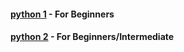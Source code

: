 #### [python 1](./python%201) - For Beginners 
#### [python 2](./python%202) - For Beginners/Intermediate 